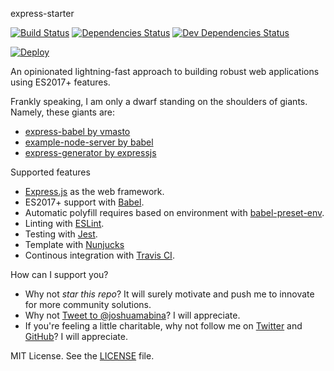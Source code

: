 express-starter

[![Build Status](https://travis-ci.com/joshuamabina/create-express-app.svg?branch=master)](https://travis-ci.com/joshuamabina/create-express-app)
[![Dependencies Status](https://david-dm.org/joshuamabina/create-express-app/status.svg)](https://david-dm.org/joshuamabina/create-express-app)
[![Dev Dependencies Status](https://david-dm.org/vmasto/express-babel/dev-status.svg)](https://david-dm.org/joshuamabina/create-express-app)

[![Deploy](https://www.herokucdn.com/deploy/button.svg)](https://heroku.com/deploy)

An opinionated lightning-fast approach to building robust web applications using ES2017+ features.

Frankly speaking, I am only a dwarf standing on the shoulders of giants. Namely, these giants are:

- [express-babel by vmasto](https://github.com/vmasto/express-babel)
- [example-node-server by babel](https://github.com/babel/example-node-server)
- [express-generator by expressjs](https://expressjs.com/en/starter/generator.html)

Supported features

- [Express.js](https://expressjs.com/) as the web framework.
- ES2017+ support with [Babel](https://babeljs.io/).
- Automatic polyfill requires based on environment with [babel-preset-env](https://github.com/babel/babel-preset-env).
- Linting with [ESLint](http://eslint.org/).
- Testing with [Jest](https://facebook.github.io/jest/).
- Template with [Nunjucks](https://mozilla.github.io/nunjucks/getting-started.html)
- Continous integration with [Travis CI](https://travis-ci.com/).

How can I support you?

- Why not *star this repo*? It will surely motivate and push me to innovate for more community solutions.
- Why not [Tweet to @joshuamabina](https://twitter.com/intent/tweet?text=Build+w%2F+%40joshuamabina+robust+web+apps+using+%23expressjs+and+%23es2017+features.+https%3A%2F%2Fgithub.com%2Fjoshuamabina%2Fexpress-starter&ref_src=twsrc%5Etfw)? I will appreciate.
- If you're feeling a little charitable, why not follow me on [Twitter][_tw] and [GitHub][_gh]? I will appreciate.

MIT License. See the [LICENSE](LICENSE) file.

[_gh]: https://github.com/joshuamabina
[_tw]: https://twitter.com/joshuamabina
